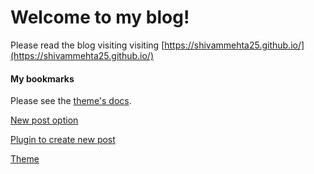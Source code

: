 # Welcome to my blog! 

Please read the blog visiting visiting [https://shivammehta25.github.io/](https://shivammehta25.github.io/) 

#### My bookmarks

Please see the [theme's docs](https://github.com/cotes2020/jekyll-theme-chirpy#documentation).

[New post option](https://chirpy.cotes.page/posts/write-a-new-post/)

[Plugin to create new post](https://github.com/jekyll/jekyll-compose)

[Theme](https://github.com/cotes2020/chirpy-starter)

